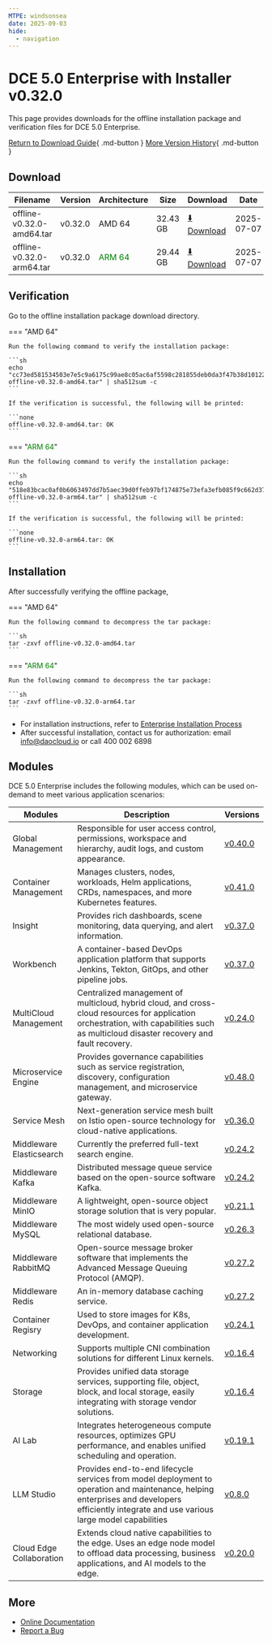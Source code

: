 ```yaml
---
MTPE: windsonsea
date: 2025-09-03
hide:
  - navigation
---
```


# DCE 5.0 Enterprise with Installer v0.32.0

This page provides downloads for the offline installation package and verification files for DCE 5.0 Enterprise.

[Return to Download Guide](../index.md#download-dce-50-enterprise){ .md-button } [More Version History](./dce5-installer-history.md){ .md-button }

## Download

| Filename | Version | Architecture | Size | Download | Date |
| --------- | ------ | ------------ | ---- | -------- | ---- |
| offline-v0.32.0-amd64.tar | v0.32.0 | AMD 64 | 32.43 GB | [:arrow_down: Download](https://qiniu-download-public.daocloud.io/DaoCloud_Enterprise/dce5/offline-v0.32.0-amd64.tar) | 2025-07-07 |
| offline-v0.32.0-arm64.tar | v0.32.0 | <font color="green">ARM 64</font> | 29.44 GB | [:arrow_down: Download](https://qiniu-download-public.daocloud.io/DaoCloud_Enterprise/dce5/offline-v0.32.0-arm64.tar) | 2025-07-07 |

## Verification

Go to the offline installation package download directory.

=== "AMD 64"

    Run the following command to verify the installation package:

    ```sh
    echo "cc73ed581534503e7e5c9a6175c99ae8c05ac6af5598c281855deb0da3f47b38d10122500b929354781de9fef5bc8f52df1280c3e1c97876d7378bba5fc9443c  offline-v0.32.0-amd64.tar" | sha512sum -c
    ```

    If the verification is successful, the following will be printed:

    ```none
    offline-v0.32.0-amd64.tar: OK
    ```

=== "<font color="green">ARM 64</font>"

    Run the following command to verify the installation package:

    ```sh
    echo "518e83bcac0af0b6063497dd7b5aec39d0ffeb97bf174875e73efa3efb085f9c662d37e45560a72226b54f4948e60fa03d59e6954633802aa95373b1cbf718b9  offline-v0.32.0-arm64.tar" | sha512sum -c
    ```

    If the verification is successful, the following will be printed:

    ```none
    offline-v0.32.0-arm64.tar: OK
    ```

## Installation

After successfully verifying the offline package,

=== "AMD 64"

    Run the following command to decompress the tar package:

    ```sh
    tar -zxvf offline-v0.32.0-amd64.tar
    ```

=== "<font color="green">ARM 64</font>"

    Run the following command to decompress the tar package:

    ```sh
    tar -zxvf offline-v0.32.0-arm64.tar
    ```

- For installation instructions, refer to [Enterprise Installation Process](../../install/commercial/start-install.md)
- After successful installation, contact us for authorization: email info@daocloud.io or call 400 002 6898

## Modules

DCE 5.0 Enterprise includes the following modules, which can be used on-demand to meet various application scenarios:

| Modules | Description | Versions |
| ------- | ----------- | -------- |
| Global Management | Responsible for user access control, permissions, workspace and hierarchy, audit logs, and custom appearance. | [v0.40.0](../../ghippo/intro/release-notes.md#v0400) |
| Container Management | Manages clusters, nodes, workloads, Helm applications, CRDs, namespaces, and more Kubernetes features. | [v0.41.0](../../kpanda/intro/release-notes.md#v0410) |
| Insight | Provides rich dashboards, scene monitoring, data querying, and alert information. | [v0.37.0](../../insight/intro/release-notes.md#v0370) |
| Workbench | A container-based DevOps application platform that supports Jenkins, Tekton, GitOps, and other pipeline jobs. | [v0.37.0](../../amamba/intro/release-notes.md#v0370) |
| MultiCloud Management | Centralized management of multicloud, hybrid cloud, and cross-cloud resources for application orchestration, with capabilities such as multicloud disaster recovery and fault recovery. | [v0.24.0](../../kairship/intro/release-notes.md#v0240) |
| Microservice Engine | Provides governance capabilities such as service registration, discovery, configuration management, and microservice gateway. | [v0.48.0](../../skoala/intro/release-notes.md#v0480) |
| Service Mesh | Next-generation service mesh built on Istio open-source technology for cloud-native applications. | [v0.36.0](../../mspider/intro/release-notes.md#v0360) |
| Middleware Elasticsearch | Currently the preferred full-text search engine. | [v0.24.2](../../middleware/elasticsearch/release-notes.md#v0240) |
| Middleware Kafka | Distributed message queue service based on the open-source software Kafka. | [v0.24.2](../../middleware/kafka/release-notes.md#v0240) |
| Middleware MinIO | A lightweight, open-source object storage solution that is very popular. | [v0.21.1](../../middleware/minio/release-notes.md#v0211) |
| Middleware MySQL | The most widely used open-source relational database. | [v0.26.3](../../middleware/mysql/release-notes.md#v0262) |
| Middleware RabbitMQ | Open-source message broker software that implements the Advanced Message Queuing Protocol (AMQP). | [v0.27.2](../../middleware/rabbitmq/release-notes.md#v0272) |
| Middleware Redis | An in-memory database caching service. | [v0.27.2](../../middleware/redis/release-notes.md#v0270) |
| Container Regisry | Used to store images for K8s, DevOps, and container application development. | [v0.24.1](../../kangaroo/intro/release-notes.md#v0240) |
| Networking | Supports multiple CNI combination solutions for different Linux kernels. | [v0.16.4](../../network/intro/release-notes.md#v0164) |
| Storage | Provides unified data storage services, supporting file, object, block, and local storage, easily integrating with storage vendor solutions. | [v0.16.4](../../storage/hwameistor/release-notes.md#v0164) |
| AI Lab | Integrates heterogeneous compute resources, optimizes GPU performance, and enables unified scheduling and operation. | [v0.19.1](../../baize/intro/release-notes#v0191) |
| LLM Studio | Provides end-to-end lifecycle services from model deployment to operation and maintenance, helping enterprises and developers efficiently integrate and use various large model capabilities | [v0.8.0](../../insight/intro/release-notes.md#v080) |
| Cloud Edge Collaboration | Extends cloud native capabilities to the edge. Uses an edge node model to offload data processing, business applications, and AI models to the edge. | [v0.20.0](../../kant/intro/release-notes#v0200) |

## More

- [Online Documentation](../../dce/index.md)
- [Report a Bug](https://github.com/DaoCloud/DaoCloud-docs/issues)
